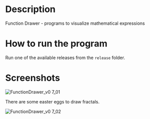 # Description
Function Drawer - programs to visualize mathematical expressions

# How to run the program

Run one of the available releases from the `release` folder.

# Screenshots

![FunctionDrawer_v0 7_01](https://github.com/cont-kolomeets/function-drawer/assets/5318527/cdf4e22b-a4ae-484b-8688-6f4a538724af)

There are some easter eggs to draw fractals.

![FunctionDrawer_v0 7_02](https://github.com/cont-kolomeets/function-drawer/assets/5318527/d6cbeb58-1288-4c3d-8a08-2400be0381bb)

